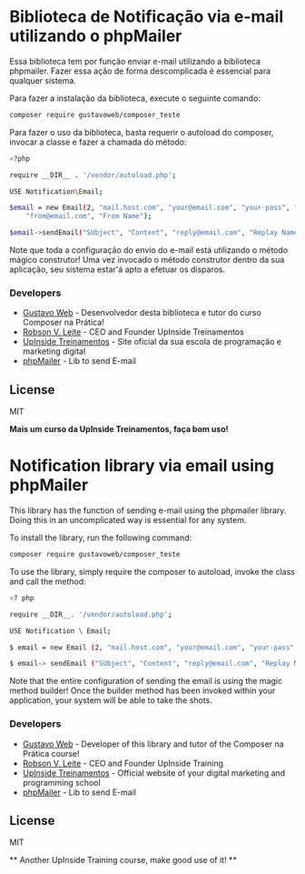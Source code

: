 # Biblioteca de Notificação via e-mail utilizando o phpMailer

Essa biblioteca tem por função enviar e-mail utilizando a biblioteca phpmailer. Fazer essa ação de forma descomplicada é essencial para qualquer sistema.

Para fazer a instalação da biblioteca, execute o seguinte comando:

```sh
composer require gustavoweb/composer_teste
```

Para fazer o uso da biblioteca, basta requerir o autoload do composer, invocar a classe e fazer a chamada do método:

```sh
<?php

require __DIR__ . '/vendor/autoload.php';

USE Notification\Email;

$email = new Email(2, "mail.host.com", "your@email.com", "your-pass", "smtp secure (tls/ssl)", "port (587)",
    "from@email.com", "From Name");

$email->sendEmail("SUbject", "Content", "reply@email.com", "Replay Name", "address@email.com", "Address Name");
```

Note que toda a configuração do envio do e-mail está utilizando o método mágico construtor! Uma vez invocado o método construtor dentro da sua aplicação, seu sistema estar'á apto a efetuar os disparos.

### Developers
* [Gustavo Web] - Desenvolvedor desta biblioteca e tutor do curso Composer na Prática!
* [Robson V. Leite] - CEO and Founder UpInside Treinamentos
* [UpInside Treinamentos] - Site oficial da sua escola de programação e marketing digital
* [phpMailer] - Lib to send E-mail

License
----

MIT

**Mais um curso da UpInside Treinamentos, faça bom uso!**

[//]:#
[Gustavo Web]: <mailto:gustavo@upinside.com.br>
[Robson V. Leite]: <mailto:robson@upinside.com.br>
[UpInside Treinamentos]: <https://www.upinside.com.br>
[phpMailer]: <https://github.com/PHPMailer/PHPMailer>

# Notification library via email using phpMailer

This library has the function of sending e-mail using the phpmailer library. Doing this in an uncomplicated way is essential for any system.

To install the library, run the following command:

``` sh
composer require gustavoweb/composer_teste
```

To use the library, simply require the composer to autoload, invoke the class and call the method:

``` sh
<? php

require __DIR__. '/vendor/autoload.php';

USE Notification \ Email;

$ email = new Email (2, "mail.host.com", "your@email.com", "your-pass", "smtp secure (tls / ssl)", "port (587)", "from@email.com", "From Name");

$ email-> sendEmail ("SUbject", "Content", "reply@email.com", "Replay Name", "address@email.com", "Address Name");
```

Note that the entire configuration of sending the email is using the magic method builder! Once the builder method has been invoked within your application, your system will be able to take the shots.

### Developers
* [Gustavo Web] - Developer of this library and tutor of the Composer na Prática course!
* [Robson V. Leite] - CEO and Founder UpInside Training
* [UpInside Treinamentos] - Official website of your digital marketing and programming school
* [phpMailer] - Lib to send E-mail

License
----

MIT

** Another UpInside Training course, make good use of it! **

[//]: #
[Gustavo Web]: <mailto: gustavo@upinside.com.br>
[Robson V. Leite]: <mailto: robson@upinside.com.br>
[UpInside Treinamentos]: <https://www.upinside.com.br>
[phpMailer]: <https://github.com/PHPMailer/PHPMailer>